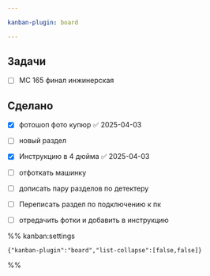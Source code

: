 ```yaml
---

kanban-plugin: board

---
```


## Задачи

- [ ] MC 165 финал инжинерская


## Сделано

- [x] фотошоп фото купюр ✅ 2025-04-03
- [ ] новый раздел
- [x] Инструкцию в 4 дюйма ✅ 2025-04-03
- [ ] отфоткать машинку
- [ ] дописать пару разделов по детектеру
- [ ] Переписать раздел по подключению к пк
- [ ] отредачить фотки и добавить в инструкцию




%% kanban:settings
```
{"kanban-plugin":"board","list-collapse":[false,false]}
```
%%